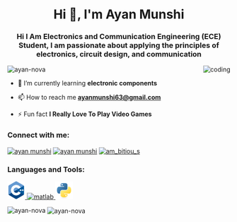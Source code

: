 
<h1 align="center">Hi 👋, I'm Ayan Munshi</h1>
<h3 align="center">Hi I Am Electronics and Communication Engineering (ECE) Student, I am passionate about applying the principles of electronics, circuit design, and communication</h3>

<img align="right" alt="coding" with="400" src="https://media4.giphy.com/media/qgQUggAC3Pfv687qPC/giphy.gif">

<p align="left"> <img src="https://komarev.com/ghpvc/?username=ayan-nova&label=Profile%20views&color=0e75b6&style=flat" alt="ayan-nova" /> </p>

- 🌱 I’m currently learning **electronic components**

- 📫 How to reach me **ayanmunshi63@gmail.com**

- ⚡ Fun fact **I Really Love To Play Video Games**

<h3 align="left">Connect with me:</h3>
<p align="left">
<a href="https://linkedin.com/in/ayan munshi" target="blank"><img align="center" src="https://raw.githubusercontent.com/rahuldkjain/github-profile-readme-generator/master/src/images/icons/Social/linked-in-alt.svg" alt="ayan munshi" height="30" width="40" /></a>
<a href="https://fb.com/ayan munshi" target="blank"><img align="center" src="https://raw.githubusercontent.com/rahuldkjain/github-profile-readme-generator/master/src/images/icons/Social/facebook.svg" alt="ayan munshi" height="30" width="40" /></a>
<a href="https://instagram.com/am_bitiou_s" target="blank"><img align="center" src="https://raw.githubusercontent.com/rahuldkjain/github-profile-readme-generator/master/src/images/icons/Social/instagram.svg" alt="am_bitiou_s" height="30" width="40" /></a>
</p>

<h3 align="left">Languages and Tools:</h3>
<p align="left"> <a href="https://www.w3schools.com/cpp/" target="_blank" rel="noreferrer"> <img src="https://raw.githubusercontent.com/devicons/devicon/master/icons/cplusplus/cplusplus-original.svg" alt="cplusplus" width="40" height="40"/> </a> <a href="https://www.mathworks.com/" target="_blank" rel="noreferrer"> <img src="https://upload.wikimedia.org/wikipedia/commons/2/21/Matlab_Logo.png" alt="matlab" width="40" height="40"/> </a> <a href="https://www.python.org" target="_blank" rel="noreferrer"> <img src="https://raw.githubusercontent.com/devicons/devicon/master/icons/python/python-original.svg" alt="python" width="40" height="40"/> </a> </p>

<p><img align="left" src="https://github-readme-stats.vercel.app/api/top-langs?username=ayan-nova&show_icons=true&locale=en&layout=compact" alt="ayan-nova" /></p>

<p>&nbsp;<img align="center" src="https://github-readme-stats.vercel.app/api?username=ayan-nova&show_icons=true&locale=en" alt="ayan-nova" /></p>
